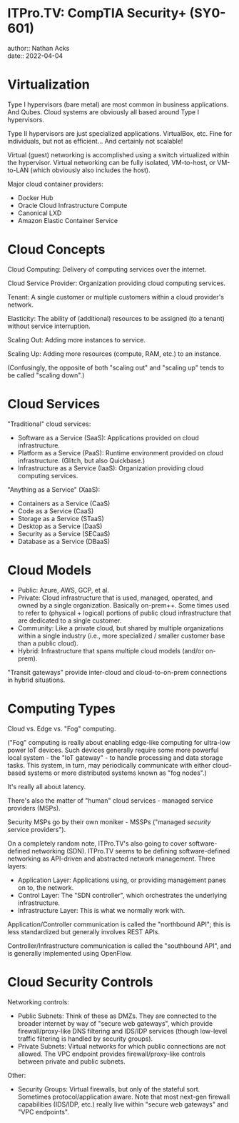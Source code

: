 # ITPro.TV: CompTIA Security+ (SY0-601)

author:: Nathan Acks  
date:: 2022-04-04

# Virtualization

Type I hypervisors (bare metal) are most common in business applications. And Qubes. Cloud systems are obviously all based around Type I hypervisors.

Type II hypervisors are just specialized applications. VirtualBox, etc. Fine for individuals, but not as efficient... And certainly not scalable!

Virtual (guest) networking is accomplished using a switch virtualized within the hypervisor. Virtual networking can be fully isolated, VM-to-host, or VM-to-LAN (which obviously also includes the host).

Major cloud container providers:

* Docker Hub
* Oracle Cloud Infrastructure Compute
* Canonical LXD
* Amazon Elastic Container Service

# Cloud Concepts

Cloud Computing: Delivery of computing services over the internet.

Cloud Service Provider: Organization providing cloud computing services.

Tenant: A single customer or multiple customers within a cloud provider's network.

Elasticity: The ability of (additional) resources to be assigned (to a tenant) without service interruption.

Scaling Out: Adding more instances to service.

Scaling Up: Adding more resources (compute, RAM, etc.) to an instance.

(Confusingly, the opposite of both "scaling out" and "scaling up" tends to be called "scaling down".)

# Cloud Services

"Traditional" cloud services:

* Software as a Service (SaaS): Applications provided on cloud infrastructure.
* Platform as a Service (PaaS): Runtime environment provided on cloud infrastructure. (Glitch, but also Quickbase.)
* Infrastructure as a Service (IaaS): Organization providing cloud computing services.

"Anything as a Service" (XaaS):

* Containers as a Service (CaaS)
* Code as a Service (CaaS)
* Storage as a Service (STaaS)
* Desktop as a Service (DaaS)
* Security as a Service (SECaaS)
* Database as a Service (DBaaS)

# Cloud Models

* Public: Azure, AWS, GCP, et al.
* Private: Cloud infrastructure that is used, managed, operated, and owned by a single organization. Basically on-prem++. Some times used to refer to (physical + logical) portions of public cloud infrastructure that are dedicated to a single customer.
* Community: Like a private cloud, but shared by multiple organizations within a single industry (i.e., more specialized / smaller customer base than a public cloud).
* Hybrid: Infrastructure that spans multiple cloud models (and/or on-prem).

"Transit gateways" provide inter-cloud and cloud-to-on-prem connections in hybrid situations.

# Computing Types

Cloud vs. Edge vs. "Fog" computing.

("Fog" computing is really about enabling edge-like computing for ultra-low power IoT devices. Such devices generally require some more powerful local system - the "IoT gateway" - to handle processing and data storage tasks. This system, in turn, may periodically communicate with either cloud-based systems or more distributed systems known as "fog nodes".)

It's really all about latency.

There's also the matter of "human" cloud services - managed service providers (MSPs).

Security MSPs go by their own moniker - MSSPs ("managed *security* service providers").

On a completely random note, ITPro.TV's also going to cover software-defined networking (SDN). ITPro.TV seems to be defining software-defined networking as API-driven and abstracted network management. Three layers:

* Application Layer: Applications using, or providing management panes on to, the network.
* Control Layer: The "SDN controller", which orchestrates the underlying infrastructure.
* Infrastructure Layer: This is what we normally work with.

Application/Controller communication is called the "northbound API"; this is less standardized but generally involves REST APIs.

Controller/Infrastructure communication is called the "southbound API", and is generally implemented using OpenFlow.

# Cloud Security Controls

Networking controls:

* Public Subnets: Think of these as DMZs. They are connected to the broader internet by way of "secure web gateways", which provide firewall/proxy-like DNS filtering and IDS/IDP services (though low-level traffic filtering is handled by security groups).
* Private Subnets: Virtual networks for which public connections are not allowed. The VPC endpoint provides firewall/proxy-like controls between private and public subnets.

Other:

* Security Groups: Virtual firewalls, but only of the stateful sort. Sometimes protocol/application aware. Note that most next-gen firewall capabilities (IDS/IDP, etc.) really live within "secure web gateways" and "VPC endpoints".

